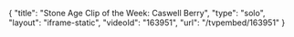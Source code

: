 {
    "title": "Stone Age Clip of the Week: Caswell Berry",
    "type": "solo",
    "layout": "iframe-static",
    "videoId": "163951",
    "url": "\/tvpembed\/163951"
}